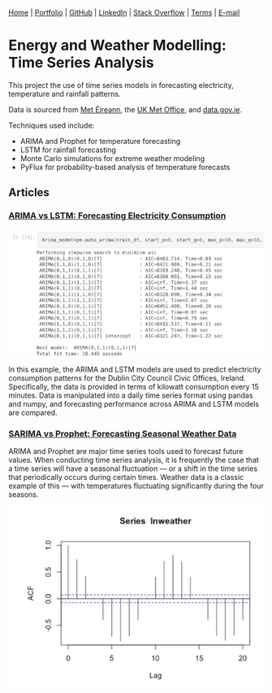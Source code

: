 [Home](https://mgcodesandstats.github.io/) |
[Portfolio](https://mgcodesandstats.github.io/articles) |
[GitHub](https://github.com/mgcodesandstats) |
[LinkedIn](https://www.linkedin.com/in/michaeljgrogan/) |
[Stack Overflow](https://stats.stackexchange.com/users/137066/michael-grogan) |
[Terms](https://mgcodesandstats.github.io/terms/) |
[E-mail](mailto:contact@michael-grogan.com)

# Energy and Weather Modelling: Time Series Analysis

This project the use of time series models in forecasting electricity, temperature and rainfall patterns.

Data is sourced from [Met Éireann](https://www.met.ie/climate/available-data/historical-data), the [UK Met Office](https://www.metoffice.gov.uk/pub/data/weather/uk/climate/stationdata/braemardata.txt), and [data.gov.ie](https://data.gov.ie/dataset/energy-consumption-gas-and-electricity-civic-offices-2009-2012/resource/6091c604-8c94-4b44-ac52-c1694e83d746).

Techniques used include:

- ARIMA and Prophet for temperature forecasting
- LSTM for rainfall forecasting
- Monte Carlo simulations for extreme weather modeling
- PyFlux for probability-based analysis of temperature forecasts

## Articles

### [ARIMA vs LSTM: Forecasting Electricity Consumption](https://www.michael-grogan.com/articles/arima-lstm-electricity)

[![auto_arima_571](auto_arima_571.png)](https://www.michael-grogan.com/articles/arima-lstm-electricity)

In this example, the ARIMA and LSTM models are used to predict electricity consumption patterns for the Dublin City Council Civic Offices, Ireland. Specifically, the data is provided in terms of kilowatt consumption every 15 minutes. Data is manipulated into a daily time series format using pandas and numpy, and forecasting performance across ARIMA and LSTM models are compared.

### [SARIMA vs Prophet: Forecasting Seasonal Weather Data](https://www.michael-grogan.com/articles/sarima-prophet-weather)

ARIMA and Prophet are major time series tools used to forecast future values. When conducting time series analysis, it is frequently the case that a time series will have a seasonal fluctuation — or a shift in the time series that periodically occurs during certain times. Weather data is a classic example of this — with temperatures fluctuating significantly during the four seasons. 

[![acf_571](acf_571.png)](https://www.michael-grogan.com/articles/sarima-prophet-weather)
